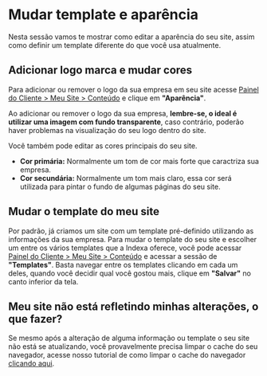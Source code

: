 # Mudar template e aparência
Nesta sessão vamos te mostrar como editar a aparência do seu site, assim como definir um template diferente do que você usa atualmente.

## Adicionar logo marca e mudar cores

Para adicionar ou remover o logo da sua empresa em seu site acesse [Painel do Cliente > Meu Site > Conteúdo](https://indexapro.com.br/dashboard/conteudo) e clique em **"Aparência"**.

Ao adicionar ou remover o logo da sua empresa, **lembre-se, o ideal é utilizar uma imagem com fundo transparente**, caso contrário, poderão haver problemas na visualização do seu logo dentro do site.

Você também pode editar as cores principais do seu site.

- **Cor primária:** Normalmente um tom de cor mais forte que caractriza sua empresa.
- **Cor secundária:** Normalmente um tom mais claro, essa cor será utilizada para pintar o fundo de algumas páginas do seu site.


## Mudar o template do meu site

Por padrão, já criamos um site com um template pré-definido utilizando as informações da sua empresa. Para mudar o template do seu site e escolher um entre os vários templates que a Indexa oferece, você pode acessar [Painel do Cliente > Meu Site > Conteúdo](https://indexapro.com.br/dashboard/conteudo) e acessar a sessão de **"Templates"**. Basta navegar entre os templates clicando em cada um deles, quando você decidir qual você gostou mais, clique em **"Salvar"** no canto inferior da tela.

## Meu site não está refletindo minhas alterações, o que fazer?

Se mesmo após a alteração de alguma informação ou template o seu site não está se atualizando, você provavelmente precisa limpar o cache do seu navegador, acesse nosso tutorial de como limpar o cache do navegador [clicando aqui](/editando-meu-site/limpar-cache-do-navegador/).